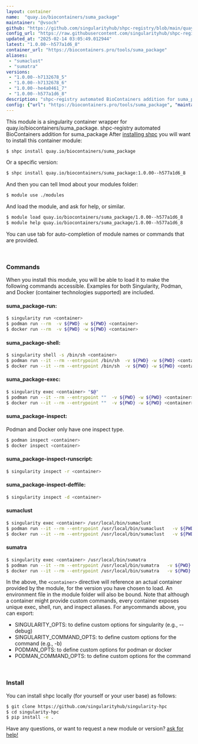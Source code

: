 ```yaml
---
layout: container
name:  "quay.io/biocontainers/suma_package"
maintainer: "@vsoch"
github: "https://github.com/singularityhub/shpc-registry/blob/main/quay.io/biocontainers/suma_package/container.yaml"
config_url: "https://raw.githubusercontent.com/singularityhub/shpc-registry/main/quay.io/biocontainers/suma_package/container.yaml"
updated_at: "2025-02-14 03:05:49.012944"
latest: "1.0.00--h577a1d6_8"
container_url: "https://biocontainers.pro/tools/suma_package"
aliases:
 - "sumaclust"
 - "sumatra"
versions:
 - "1.0.00--h7132678_5"
 - "1.0.00--h7132678_6"
 - "1.0.00--he4a0461_7"
 - "1.0.00--h577a1d6_8"
description: "shpc-registry automated BioContainers addition for suma_package"
config: {"url": "https://biocontainers.pro/tools/suma_package", "maintainer": "@vsoch", "description": "shpc-registry automated BioContainers addition for suma_package", "latest": {"1.0.00--h577a1d6_8": "sha256:e6a1a7e82159cbf905bfa5de256358c8a792369f48f9581d97e5f40cbdbc5998"}, "tags": {"1.0.00--h7132678_5": "sha256:781cd79ca306b4ed25847f9a095dc97ddce2a2d647e4857ec618082fc2dac600", "1.0.00--h7132678_6": "sha256:b32f17db38efcc209c2c3463dc3f13164b23cc18938622a8198b962c48ad3a50", "1.0.00--he4a0461_7": "sha256:2d288ca6eca16a2c8a6947fca77a4c9093ed5a03ea2d8c1e24cb5bac67a36938", "1.0.00--h577a1d6_8": "sha256:e6a1a7e82159cbf905bfa5de256358c8a792369f48f9581d97e5f40cbdbc5998"}, "docker": "quay.io/biocontainers/suma_package", "aliases": {"sumaclust": "/usr/local/bin/sumaclust", "sumatra": "/usr/local/bin/sumatra"}}
---
```


This module is a singularity container wrapper for quay.io/biocontainers/suma_package.
shpc-registry automated BioContainers addition for suma_package
After [installing shpc](#install) you will want to install this container module:


```bash
$ shpc install quay.io/biocontainers/suma_package
```

Or a specific version:

```bash
$ shpc install quay.io/biocontainers/suma_package:1.0.00--h577a1d6_8
```

And then you can tell lmod about your modules folder:

```bash
$ module use ./modules
```

And load the module, and ask for help, or similar.

```bash
$ module load quay.io/biocontainers/suma_package/1.0.00--h577a1d6_8
$ module help quay.io/biocontainers/suma_package/1.0.00--h577a1d6_8
```

You can use tab for auto-completion of module names or commands that are provided.

<br>

### Commands

When you install this module, you will be able to load it to make the following commands accessible.
Examples for both Singularity, Podman, and Docker (container technologies supported) are included.

#### suma_package-run:

```bash
$ singularity run <container>
$ podman run --rm  -v ${PWD} -w ${PWD} <container>
$ docker run --rm  -v ${PWD} -w ${PWD} <container>
```

#### suma_package-shell:

```bash
$ singularity shell -s /bin/sh <container>
$ podman run --it --rm --entrypoint /bin/sh  -v ${PWD} -w ${PWD} <container>
$ docker run --it --rm --entrypoint /bin/sh  -v ${PWD} -w ${PWD} <container>
```

#### suma_package-exec:

```bash
$ singularity exec <container> "$@"
$ podman run --it --rm --entrypoint ""  -v ${PWD} -w ${PWD} <container> "$@"
$ docker run --it --rm --entrypoint ""  -v ${PWD} -w ${PWD} <container> "$@"
```

#### suma_package-inspect:

Podman and Docker only have one inspect type.

```bash
$ podman inspect <container>
$ docker inspect <container>
```

#### suma_package-inspect-runscript:

```bash
$ singularity inspect -r <container>
```

#### suma_package-inspect-deffile:

```bash
$ singularity inspect -d <container>
```


#### sumaclust

```bash
$ singularity exec <container> /usr/local/bin/sumaclust
$ podman run --it --rm --entrypoint /usr/local/bin/sumaclust   -v ${PWD} -w ${PWD} <container> -c " $@"
$ docker run --it --rm --entrypoint /usr/local/bin/sumaclust   -v ${PWD} -w ${PWD} <container> -c " $@"
```


#### sumatra

```bash
$ singularity exec <container> /usr/local/bin/sumatra
$ podman run --it --rm --entrypoint /usr/local/bin/sumatra   -v ${PWD} -w ${PWD} <container> -c " $@"
$ docker run --it --rm --entrypoint /usr/local/bin/sumatra   -v ${PWD} -w ${PWD} <container> -c " $@"
```



In the above, the `<container>` directive will reference an actual container provided
by the module, for the version you have chosen to load. An environment file in the
module folder will also be bound. Note that although a container
might provide custom commands, every container exposes unique exec, shell, run, and
inspect aliases. For anycommands above, you can export:

 - SINGULARITY_OPTS: to define custom options for singularity (e.g., --debug)
 - SINGULARITY_COMMAND_OPTS: to define custom options for the command (e.g., -b)
 - PODMAN_OPTS: to define custom options for podman or docker
 - PODMAN_COMMAND_OPTS: to define custom options for the command

<br>

### Install

You can install shpc locally (for yourself or your user base) as follows:

```bash
$ git clone https://github.com/singularityhub/singularity-hpc
$ cd singularity-hpc
$ pip install -e .
```

Have any questions, or want to request a new module or version? [ask for help!](https://github.com/singularityhub/singularity-hpc/issues)